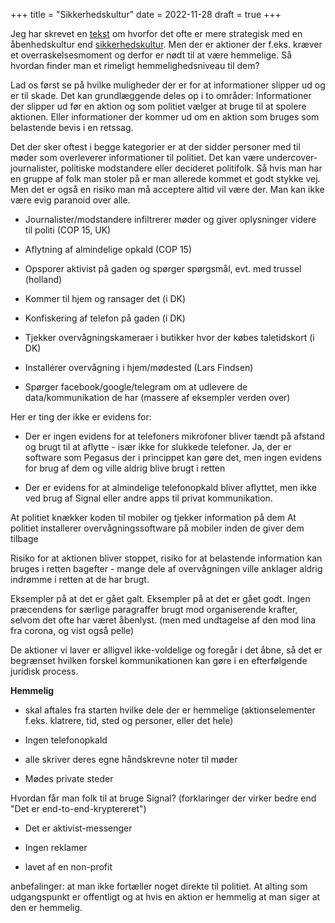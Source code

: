 +++
title = "Sikkerhedskultur"
date = 2022-11-28
draft = true
+++

Jeg har skrevet en [tekst](/sikkerhedskultur-1) om hvorfor det ofte er mere strategisk med en åbenhedskultur end [sikkerhedskultur](https://crimethinc.com/2004/11/01/what-is-security-culture). Men der er aktioner der f.eks. kræver et overraskelsesmoment og derfor er nødt til at være hemmelige. Så hvordan finder man et rimeligt hemmelighedsniveau til dem?

Lad os først se på hvilke muligheder der er for at informationer slipper ud og er til skade. Det kan grundlæggende deles op i to områder: Informationer der slipper ud før en aktion og som politiet vælger at bruge til at spolere aktionen. Eller informationer der kommer ud om en aktion som bruges som belastende bevis i en retssag.

Det der sker oftest i begge kategorier er at der sidder personer med til møder som overleverer informationer til politiet. Det kan være undercover-journalister, politiske modstandere eller decideret politifolk. Så hvis man har en gruppe af folk man stoler på er man allerede kommet et godt stykke vej. Men det er også en risiko man må acceptere altid vil være der. Man kan ikke være evig paranoid over alle.

- Journalister/modstandere infiltrerer møder og giver oplysninger videre til politi (COP 15, UK)

- Aflytning af almindelige opkald (COP 15)

- Opsporer aktivist på gaden og spørger spørgsmål, evt. med trussel (holland)

- Kommer til hjem og ransager det (i DK)

- Konfiskering af telefon på gaden (i DK)

- Tjekker overvågningskameraer i butikker hvor der købes taletidskort (i DK)
  
- Installérer overvågning i hjem/mødested (Lars Findsen)
  
- Spørger facebook/google/telegram om at udlevere de data/kommunikation de har (massere af eksempler verden over)
  
Her er ting der ikke er evidens for:

- Der er ingen evidens for at telefoners mikrofoner bliver tændt på afstand og brugt til at aflytte - især ikke for slukkede telefoner. Ja, der er software som Pegasus der i princippet kan gøre det, men ingen evidens for brug af dem og ville aldrig blive brugt i retten
  
- Der er evidens for at almindelige telefonopkald bliver aflyttet, men ikke ved brug af Signal eller andre apps til privat kommunikation.

At politiet knækker koden til mobiler og tjekker information på dem
At politiet installerer overvågningssoftware på mobiler inden de giver dem tilbage

Risiko for at aktionen bliver stoppet, risiko for at belastende information kan bruges i retten bagefter - mange dele af overvågningen ville anklager aldrig indrømme i retten at de har brugt.

Eksempler på at det er gået galt. Eksempler på at det er gået godt. Ingen præcendens for særlige paragraffer brugt mod organiserende krafter, selvom det ofte har været åbenlyst. (men med undtagelse af den mod lina fra corona, og vist også pelle)

De aktioner vi laver er alligvel ikke-voldelige og foregår i det åbne, så det er begrænset hvilken forskel kommunikationen kan gøre i en efterfølgende juridisk process.

**Hemmelig**

- skal aftales fra starten hvilke dele der er hemmelige (aktionselementer f.eks. klatrere, tid, sted og personer, eller det hele)

- Ingen telefonopkald
  
- alle skriver deres egne håndskrevne noter til møder
  
- Mødes private steder
  

Hvordan får man folk til at bruge Signal? (forklaringer der virker bedre end "Det er end-to-end-kryptereret")

- Det er aktivist-messenger
  
- Ingen reklamer
  
- lavet af en non-profit


anbefalinger: at man ikke fortæller noget direkte til politiet. At alting som udgangspunkt er offentligt og at hvis en aktion er hemmelig at man siger at den er hemmelig.
